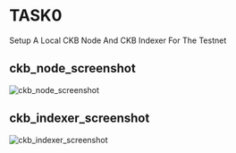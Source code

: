 # TASK0
Setup A Local CKB Node And CKB Indexer For The Testnet
## ckb_node_screenshot
![ckb_node_screenshot](https://github.com/elliot0x3/nervosHackathon/blob/main/ckb_node_screenshot.png)
## ckb_indexer_screenshot
![ckb_indexer_screenshot](https://github.com/elliot0x3/nervosHackathon/blob/main/ckb_indexer_screenshot.png)
